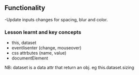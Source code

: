 ## Functionality
-Update inputs changes for spacing, blur and color. 


### Lesson learnt and key concepts
- this, dataset
- eventlisenter (change, mouseover)
- css attrbutes (name, value)
- documentElement

NB: dataset is a data attr that return an obj. eg this.dataset.sizing 